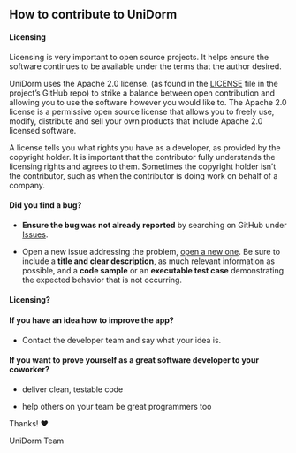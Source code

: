 ## How to contribute to UniDorm

#### **Licensing**

Licensing is very important to open source projects. It helps ensure the software continues to be available under the terms that the author desired.

UniDorm uses the Apache 2.0 license. (as found in the [LICENSE](https://github.com/fritzz98/UniDorm/blob/master/LICENSE) file in the project’s GitHub repo) to strike a balance between open contribution and allowing you to use the software however you would like to. The Apache 2.0 license is a permissive open source license that allows you to freely use, modify, distribute and sell your own products that include Apache 2.0 licensed software. 

A license tells you what rights you have as a developer, as provided by the copyright holder. It is important that the contributor fully understands the licensing rights and agrees to them. Sometimes the copyright holder isn’t the contributor, such as when the contributor is doing work on behalf of a company.

#### **Did you find a bug?**


* **Ensure the bug was not already reported** by searching on GitHub under [Issues](https://github.com/fritzz98/UniDorm/issues).

* Open a new issue addressing the problem, [open a new one](https://github.com/fritzz98/UniDorm/issues/new). Be sure to include a **title and clear description**, as much relevant information as possible, and a **code sample** or an **executable test case** demonstrating the expected behavior that is not occurring.

#### **Licensing?**

#### **If you have an idea how to improve the app?**

* Contact the developer team and say what your idea is. 

#### **If you want to prove yourself as a great software developer to your coworker?**

* deliver clean, testable code

* help others on your team be great programmers too

Thanks! :heart:

UniDorm Team
